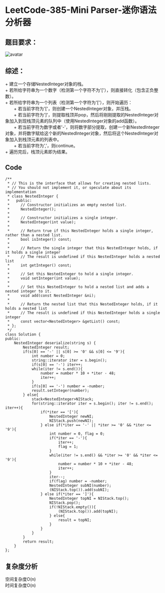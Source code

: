 # LeetCode-385-Mini Parser-迷你语法分析器

## 题目要求：
![avatar](https:///github.com/JakeChanFangZiyuan20/MyLeetCode/blob/img/385.png)




## 综述：  
\+ 建立一个存储NestedInteger对象的栈。  
\+ 若所给字符串为一个数字（检测第一个字符不为'['），则直接转化（包含正负整数）。  
\+ 若所给字符串为一个列表（检测第一个字符为'['），则开始遍历：  
&emsp;&emsp;\+ 若当前字符为'['，则创建一个NestedInteger对象，并压栈。  
&emsp;&emsp;\+ 若当前字符为']'，则提取栈顶并pop，然后将刚刚提取的NestedInteger对象加入到现栈顶元素的队列中（使用NestedInteger对象的add函数）。  
&emsp;&emsp;\+ 若当前字符为数字或者'-'，则将数字部分提取，创建一个新NestedInteger对象，并将数字赋给这个新的NestedInteger对象，然后将这个NestedInteger对象加入到栈顶元素的列表中。  
&emsp;&emsp;\+ 若当前字符为','，则continue。  
\+ 遍历完后，栈顶元素即为结果。

## Code
```
/**
 * // This is the interface that allows for creating nested lists.
 * // You should not implement it, or speculate about its implementation
 * class NestedInteger {
 *   public:
 *     // Constructor initializes an empty nested list.
 *     NestedInteger();
 *
 *     // Constructor initializes a single integer.
 *     NestedInteger(int value);
 *
 *     // Return true if this NestedInteger holds a single integer, rather than a nested list.
 *     bool isInteger() const;
 *
 *     // Return the single integer that this NestedInteger holds, if it holds a single integer
 *     // The result is undefined if this NestedInteger holds a nested list
 *     int getInteger() const;
 *
 *     // Set this NestedInteger to hold a single integer.
 *     void setInteger(int value);
 *
 *     // Set this NestedInteger to hold a nested list and adds a nested integer to it.
 *     void add(const NestedInteger &ni);
 *
 *     // Return the nested list that this NestedInteger holds, if it holds a nested list
 *     // The result is undefined if this NestedInteger holds a single integer
 *     const vector<NestedInteger> &getList() const;
 * };
 */
class Solution {
public:
    NestedInteger deserialize(string s) {
        NestedInteger result;
        if(s[0] == '-' || s[0] >= '0' && s[0] <= '9'){
            int number = 0;
            string::iterator iter = s.begin();
            if(s[0] == '-') iter++;
            while(iter != s.end()){
                number = number * 10 + *iter - 48;
                iter++;
            }
            if(s[0] == '-') number = -number;
            result.setInteger(number);
        } else{
            stack<NestedInteger>NIStack;
            for(string::iterator iter = s.begin(); iter != s.end(); iter++){
                if(*iter == '['){
                    NestedInteger newNI;
                    NIStack.push(newNI);
                } else if(*iter == '-' || *iter >= '0' && *iter <= '9'){
                    int number = 0, flag = 0;
                    if(*iter == '-'){
                        iter++;
                        flag = 1;
                    }
                    while(iter != s.end() && *iter >= '0' && *iter <= '9'){
                        number = number * 10 + *iter - 48;
                        iter++;
                    }
                    iter--;
                    if(flag) number = -number;
                    NestedInteger subNI(number);
                    (NIStack.top()).add(subNI);
                } else if(*iter == ']'){
                    NestedInteger topNI = NIStack.top();
                    NIStack.pop();
                    if(!NIStack.empty()){
                        (NIStack.top()).add(topNI);
                    } else{
                        result = topNI;
                    }
                }
            }
        }
        return result;
    }
};
```

## 复杂度分析
空间复杂度O(n)  
时间复杂度O(n)

